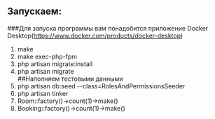 ## Запускаем:
###Для запуска программы вам понадобится приложение Docker Desktop(https://www.docker.com/products/docker-desktop)

1. make
2. make exec-php-fpm
3. php artisan migrate:install
4. php artisan migrate <br>
   ##Наполняем тестовыми данными
1. php artisan db:seed --class=RolesAndPermissionsSeeder
2. php artisan tinker
3. Room::factory()->count(1)->make()
4. Booking::factory()->count(1)->make()
